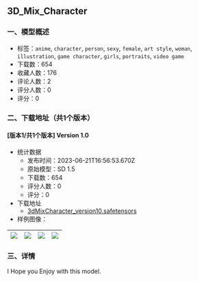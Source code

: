 ## 3D_Mix_Character
### 一、模型概述

- 标签：`anime`, `character`, `person`, `sexy`, `female`, `art style`, `woman`, `illustration`, `game character`, `girls`, `portraits`, `video game`
- 下载数：654
- 收藏人数：176
- 评论人数：2
- 评分人数：0
- 评分：0

### 二、下载地址（共1个版本）

#### [版本1/共1个版本] Version 1.0

- 统计数据
  - 发布时间：2023-06-21T16:56:53.670Z
  - 原始模型：SD 1.5
  - 下载数：654
  - 评分人数：0
  - 评分：0
- 下载地址
  - [3dMixCharacter_version10.safetensors](https://civitai.com/api/download/models/101038)
- 样例图像：

| <img src="https://image.civitai.com/xG1nkqKTMzGDvpLrqFT7WA/447a3557-dff9-4a24-bfa1-853724480550/width=450/1234533.jpeg" /> | <img src="https://image.civitai.com/xG1nkqKTMzGDvpLrqFT7WA/f45a01d5-bee9-4a15-80ea-23b92e0516ce/width=450/1234532.jpeg" /> | <img src="https://image.civitai.com/xG1nkqKTMzGDvpLrqFT7WA/07b3e734-f07d-46fb-b7c5-20a9eefe919f/width=450/1234531.jpeg" /> | <img src="https://image.civitai.com/xG1nkqKTMzGDvpLrqFT7WA/be139a98-f59a-4ab6-a91c-bc524a9e872d/width=450/1234535.jpeg" /> |
| ---- | ---- | ---- | ---- |


### 三、详情
<p>I Hope you Enjoy with this model.</p><p></p>